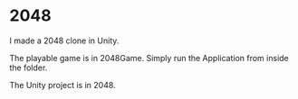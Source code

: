 # 2048
I made a 2048 clone in Unity.

The playable game is in 2048Game.
Simply run the Application from inside the folder.

The Unity project is in 2048.
